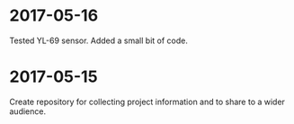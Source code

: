 # 2017-05-16
Tested YL-69 sensor.  Added a small bit of code.
# 2017-05-15
Create repository for collecting project information and to share to a wider audience.
